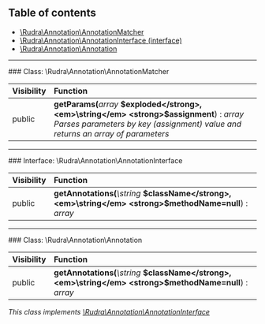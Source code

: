 ## Table of contents

- [\Rudra\Annotation\AnnotationMatcher](#class-rudraannotationannotationmatcher)
- [\Rudra\Annotation\AnnotationInterface (interface)](#interface-rudraannotationannotationinterface)
- [\Rudra\Annotation\Annotation](#class-rudraannotationannotation)

<hr /><a id="class-rudraannotationannotationmatcher"></a>
### Class: \Rudra\Annotation\AnnotationMatcher

| Visibility | Function |
|:-----------|:---------|
| public | <strong>getParams(</strong><em>array</em> <strong>$exploded</strong>, <em>\string</em> <strong>$assignment</strong>)</strong> : <em>array</em><br /><em>Parses parameters by key (assignment) value and returns an array of parameters</em> |

<hr /><a id="interface-rudraannotationannotationinterface"></a>
### Interface: \Rudra\Annotation\AnnotationInterface

| Visibility | Function |
|:-----------|:---------|
| public | <strong>getAnnotations(</strong><em>\string</em> <strong>$className</strong>, <em>\string</em> <strong>$methodName=null</strong>)</strong> : <em>array</em> |

<hr /><a id="class-rudraannotationannotation"></a>
### Class: \Rudra\Annotation\Annotation

| Visibility | Function |
|:-----------|:---------|
| public | <strong>getAnnotations(</strong><em>\string</em> <strong>$className</strong>, <em>\string</em> <strong>$methodName=null</strong>)</strong> : <em>array</em> |

*This class implements [\Rudra\Annotation\AnnotationInterface](#interface-rudraannotationannotationinterface)*

